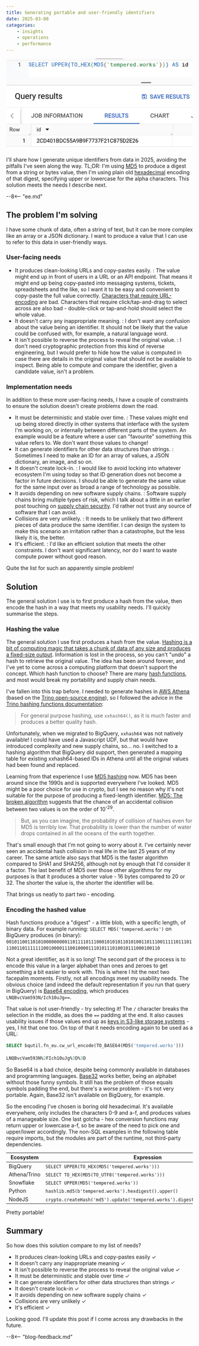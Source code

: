 ```yaml
---
title: Generating portable and user-friendly identifiers
date: 2025-03-08
categories:
    - insights
    - operations
    - performance
---
```


![A screenshot of the BigQuery console, with example SQL for generating an identfier from a string value as I outline below](./assets/image.webp)

I'll share how I generate unique identifiers from data in 2025, avoiding the pitfalls I've seen along the way. TL;DR: I'm using [MD5](https://en.wikipedia.org/wiki/MD5) to produce a digest from a string or bytes value, then I'm using plain old [hexadecimal](https://en.wikipedia.org/wiki/Hexadecimal) encoding of that digest, specifying upper or lowercase for the alpha characters. This solution meets the needs I describe next.

--8<-- "ee.md"

<!-- more -->

## The problem I'm solving

I have some chunk of data, often a string of text, but it can be more complex like an array or a JSON dictionary. I want to produce a value that I can use to refer to this data in user-friendly ways.



### User-facing needs

- It produces clean-looking URLs and copy-pastes easily.
: The value might end up in front of users in a URL or an API endpoint. That means it might end up being copy-pasted into messaging systems, tickets, spreadsheets and the like, so I want it to be easy and convenient to copy-paste the full value correctly. [Characters that require URL-encoding](https://en.wikipedia.org/wiki/Percent-encoding) are bad. Characters that require click/tap-and-drag to select across are also bad - double-click or tap-and-hold should select the whole value.
- It doesn't carry any inappropriate meaning.
: I don't want any confusion about the value being an identifier. It should not be likely that the value could be confused with, for example, a natural language word.
- It isn't possible to reverse the process to reveal the original value.
: I don't need cryptographic protection from this kind of reverse engineering, but I would prefer to hide how the value is computed in case there are details in the original value that should not be available to inspect. Being able to compute and compare the identifier, given a candidate value, isn't a problem.

### Implementation needs

In addition to these more user-facing needs, I have a couple of constraints to ensure the solution doesn't create problems down the road.

- It must be deterministic and stable over time.
: These values might end up being stored directly in other systems that interface with the system I'm working on, or internally between different parts of the system. An example would be a feature where a user can "favourite" something this value refers to. We don't want those values to change!
- It can generate identifiers for other data structures than strings.
: Sometimes I need to make an ID for an array of values, a JSON dictionary, an image, and so on.
- It doesn't create lock-in.
: I would like to avoid locking into whatever ecosystem I'm using today so that ID generation does not become a factor in future decisions. I should be able to generate the same value for the same input over as broad a range of technology as possible.
- It avoids depending on new software supply chains.
: Software supply chains bring multiple types of risk, which I talk about a little in an earlier post touching on [supply chain security](../2024-05-01-how-i-do-python-supply-chain-security/index.md#assessing-dependency-risk). I'd rather not trust any source of software that I can avoid.
- Collisions are very unlikely.
: It needs to be unlikely that two different pieces of data produce the same identifier. I can design the system to make this scenario an irritation rather than a catastrophe, but the less likely it is, the better.
- It's efficient.
: I'd like an efficient solution that meets the other constraints. I don't want significant latency, nor do I want to waste compute power without good reason.

Quite the list for such an apparently simple problem!

## Solution

The general solution I use is to first produce a hash from the value, then encode the hash in a way that meets my usability needs. I'll quickly summarise the steps.

### Hashing the value

The general solution I use first produces a hash from the value. [Hashing is a bit of computing magic that takes a chunk of data of any size and produces a fixed-size output](https://en.wikipedia.org/wiki/Hash_function). Information is lost in the process, so you can't "undo" a hash to retrieve the original value. The idea has been around forever, and I've yet to come across a computing platform that doesn't support the concept. Which hash function to choose? There are many [hash functions](https://en.wikipedia.org/wiki/List_of_hash_functions), and most would break my portability and supply chain needs.

I've fallen into this trap before. I needed to generate hashes in [AWS Athena](https://docs.aws.amazon.com/athena/) (based on the [Trino open-source engine](https://trino.io/)), so I followed the advice in the [Trino hashing functions documentation](https://trino.io/docs/current/functions/binary.html#hashing-functions):

> For general purpose hashing, use `xxhash64()`, as it is much faster and produces a better quality hash.

Unfortunately, when we migrated to BigQuery, `xxhash64` was not natively available! I could have used a Javascript UDF, but that would have introduced complexity and new supply chains, so... no. I switched to a hashing algorithm that BigQuery did support, then generated a mapping table for existing xxhash64-based IDs in Athena until all the original values had been found and replaced.

Learning from that experience I use [MD5 hashing](https://en.wikipedia.org/wiki/MD5) now. MD5 has been around since the 1990s and is supported everywhere I've looked. MD5 might be a poor choice for use in crypto, but I see no reason why it's not suitable for the purpose of producing a fixed-length identifier. [MD5: The broken algorithm](https://www.avira.com/en/blog/md5-the-broken-algorithm) suggests that the chance of an accidental collision between two values is on the order of 10<sup>-29</sup>.

> But, as you can imagine, the probability of collision of hashes even for MD5 is terribly low. That probability is lower than the number of water drops contained in all the oceans of the earth together.

That's small enough that I'm not going to worry about it. I've certainly never seen an accidental hash collision in real life in the last 25 years of my career. The same article also says that MD5 is the faster algorithm compared to SHA1 and SHA256, although not by enough that I'd consider it a factor. The last benefit of MD5 over those other algorithms for my purposes is that it produces a shorter value - 16 bytes compared to 20 or 32. The shorter the value is, the shorter the identifier will be.

That brings us neatly to part two - encoding.

### Encoding the hashed value

Hash functions produce a "digest" - a little blob, with a specific length, of binary data. For example running: `SELECT MD5('tempered.works')` on BigQuery produces (in binary): `00101100110101000000000110111101110001010101101010011011100111110111011100110111111100100001110010000111010111010010111000100110`

Not a great identifier, as it is so long! The second part of the process is to encode this value in a larger alphabet than ones and zeroes to get something a bit easier to work with. This is where I hit the next two facepalm moments. Firstly, not all encodings meet my usability needs. The obvious choice (and indeed the default representation if you run that query in BigQuery) is [Base64 encoding](https://en.wikipedia.org/wiki/Base64), which produces `LNQBvcVam593N/Ich10uJg==`.

That value is not user-friendly - try selecting it! The `/` character breaks the selection in the middle, as does the `==` padding at the end. It also causes usability issues if those values end up as [keys in S3-like storage systems](https://docs.aws.amazon.com/AmazonS3/latest/userguide/object-keys.html) - yes, I hit that one too. On top of that it needs encoding again to be used as a URL:

```sql
SELECT bqutil.fn_eu.cw_url_encode(TO_BASE64(MD5('tempered.works')))

LNQBvcVam593N%2FIch10uJg%3D%3D
```

So Base64 is a bad choice, despite being commonly available in databases and programming languages. [Base32](https://en.wikipedia.org/wiki/Base32) works better, being an alphabet without those funny symbols. It still has the problem of those equals symbols padding the end, but there's a worse problem - it's not very portable. Again, Base32 isn't available on BigQuery, for example.

So the encoding I've chosen is boring old hexadecimal. It's available everywhere, only includes the characters 0-9 and a-f, and produces values of a manageable size. One last gotcha - hex conversion functions may return upper or lowercase a-f, so be aware of the need to pick one and upper/lower accordingly. The non-SQL examples in the following table require imports, but the modules are part of the runtime, not third-party dependencies.

|Ecosystem|Expression|Output|
|---------|----------|------|
|BigQuery|`SELECT UPPER(TO_HEX(MD5('tempered.works')))`|`2CD401BDC55A9B9F7737F21C875D2E26`|
|Athena/Trino|`SELECT TO_HEX(MD5(TO_UTF8('tempered.works')))`|`2CD401BDC55A9B9F7737F21C875D2E26`|
|Snowflake|`SELECT UPPER(MD5('tempered.works'))`|`2CD401BDC55A9B9F7737F21C875D2E26`|
|Python|`hashlib.md5(b'tempered.works').hexdigest().upper()`|`2CD401BDC55A9B9F7737F21C875D2E26`|
|NodeJS|`crypto.createHash('md5').update('tempered.works').digest('hex').toUpperCase()`|`2CD401BDC55A9B9F7737F21C875D2E26`|

Pretty portable!

## Summary

So how does this solution compare to my list of needs?

- It produces clean-looking URLs and copy-pastes easily ✓
- It doesn't carry any inappropriate meaning ✓
- It isn't possible to reverse the process to reveal the original value ✓
- It must be deterministic and stable over time ✓
- It can generate identifiers for other data structures than strings ✓
- It doesn't create lock-in ✓
- It avoids depending on new software supply chains ✓
- Collisions are very unlikely ✓
- It's efficient ✓

Looking good. I'll update this post if I come across any drawbacks in the future.

--8<-- "blog-feedback.md"

